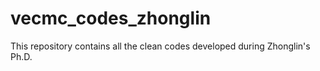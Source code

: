 # vecmc_codes_zhonglin
This repository contains all the clean codes developed during Zhonglin's Ph.D.
